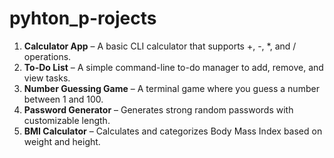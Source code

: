 # pyhton_p-rojects
1. **Calculator App** – A basic CLI calculator that supports +, -, *, and / operations.
2. **To-Do List** – A simple command-line to-do manager to add, remove, and view tasks.
3. **Number Guessing Game** – A terminal game where you guess a number between 1 and 100.
4. **Password Generator** – Generates strong random passwords with customizable length.
5. **BMI Calculator** – Calculates and categorizes Body Mass Index based on weight and height.
